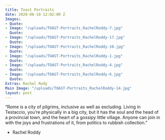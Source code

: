 ```yaml
---
title: Toast Portraits
date: 2020-06-10 12:02:00 Z
Images:
- Quote: 
- Image: "/uploads/TOAST-Portraits_RachelRoddy-7.jpg"
  Quote: 
- Image: "/uploads/TOAST-Portraits_RachelRoddy-17.jpg"
  Quote: 
- Image: "/uploads/TOAST-Portraits_RachelRoddy-10.jpg"
  Quote: 
- Image: "/uploads/TOAST-Portraits_RachelRoddy-1.jpg"
  Quote: 
- Image: "/uploads/TOAST-Portraits_RachelRoddy-4.jpg"
  Quote: 
- Image: "/uploads/TOAST-Portraits_RachelRoddy-6.jpg"
  Quote: 
Extras: Rachel Rody
Main Image: "/uploads/TOAST-Portraits_RachelRoddy-14.jpg"
layout: post
---
```


“Rome is a city of pilgrims, inclusive as well as excluding. Living in
Testaccio, you’re physically in a big city, but it has the soul and the head of
a provincial town, and the heart of a gossipy little village. Anyone can join in
with the joys and frustrations of it, from politics to rubbish collection.”

- Rachel Roddy
